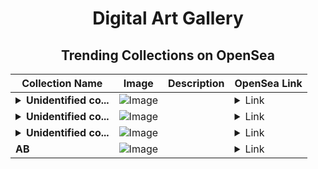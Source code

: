 <div align="center">

# Digital Art Gallery

## Trending Collections on OpenSea

| Collection Name                       | Image                                                                                     | Description                       | OpenSea Link                                                                                          |
|---------------------------------------|-------------------------------------------------------------------------------------------|-----------------------------------|--------------------------------------------------------------------------------------------------------|
| **<details><summary>Unidentified co...</summary>Unidentified contract 994d06c1-1444-4e14-9e45-7b5d058bff76</details>** | ![Image](https://i.seadn.io/s/raw/files/37df2cc17567b57cc16920caa4dcdc71.gif?w=500&auto=format?w=200&auto=format) |  | <details><summary>Link</summary>[Unidentified contract 994d06c1-1444-4e14-9e45-7b5d058bff76](https://opensea.io/collection/unidentified-contract-994d06c1-1444-4e14-9e45-7b5d)</details> |
| **<details><summary>Unidentified co...</summary>Unidentified contract 9399b49c-5827-414b-9113-089c424f98de</details>** | ![Image](https://i.seadn.io/s/raw/files/37df2cc17567b57cc16920caa4dcdc71.gif?w=500&auto=format?w=200&auto=format) |  | <details><summary>Link</summary>[Unidentified contract 9399b49c-5827-414b-9113-089c424f98de](https://opensea.io/collection/unidentified-contract-9399b49c-5827-414b-9113-089c)</details> |
| **<details><summary>Unidentified co...</summary>Unidentified contract 58b90e3a-2ee1-4c2f-aa6a-179cac6a23ff</details>** | ![Image](https://i.seadn.io/s/raw/files/dcf86d1488b179349736763fd5e4785e.jpg?w=500&auto=format?w=200&auto=format) |  | <details><summary>Link</summary>[Unidentified contract 58b90e3a-2ee1-4c2f-aa6a-179cac6a23ff](https://opensea.io/collection/unidentified-contract-58b90e3a-2ee1-4c2f-aa6a-179c)</details> |
| **AB** | ![Image](https://i.seadn.io/s/raw/files/2e51f0ced806697ab50f64bcf41b01fe.jpg?w=500&auto=format?w=200&auto=format) |  | <details><summary>Link</summary>[AB](https://opensea.io/collection/ab-4707)</details> |

</div>